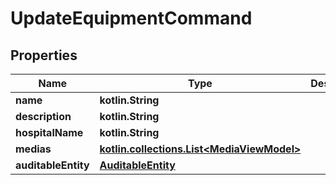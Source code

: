 
# UpdateEquipmentCommand

## Properties
Name | Type | Description | Notes
------------ | ------------- | ------------- | -------------
**name** | **kotlin.String** |  |  [optional]
**description** | **kotlin.String** |  |  [optional]
**hospitalName** | **kotlin.String** |  |  [optional]
**medias** | [**kotlin.collections.List&lt;MediaViewModel&gt;**](MediaViewModel.md) |  |  [optional]
**auditableEntity** | [**AuditableEntity**](AuditableEntity.md) |  |  [optional]



